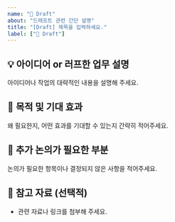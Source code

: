 ```yaml
---
name: "💬 Draft"
about: "드래프트 관련 간단 설명"
title: "[Draft] 제목을 입력하세요."
label: ["💬 Draft"]
---
```


## 💡 아이디어 or 러프한 업무 설명
아이디어나 작업의 대략적인 내용을 설명해 주세요.

## 🎯 목적 및 기대 효과
왜 필요한지, 어떤 효과를 기대할 수 있는지 간략히 적어주세요.

## 📌 추가 논의가 필요한 부분
논의가 필요한 항목이나 결정되지 않은 사항을 적어주세요.

## 📎 참고 자료 (선택적)
- 관련 자료나 링크를 첨부해 주세요.
